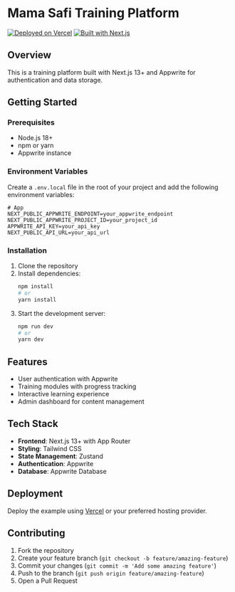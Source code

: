 # Mama Safi Training Platform

[![Deployed on Vercel](https://img.shields.io/badge/Deployed%20on-Vercel-black?style=for-the-badge&logo=vercel)](https://vercel.com/noelosiros-projects/v0-mama-safi-project)
[![Built with Next.js](https://img.shields.io/badge/Built%20with-Next.js-000000?style=for-the-badge&logo=next.js)](https://nextjs.org/)

## Overview

This is a training platform built with Next.js 13+ and Appwrite for authentication and data storage.

## Getting Started

### Prerequisites

- Node.js 18+
- npm or yarn
- Appwrite instance

### Environment Variables

Create a `.env.local` file in the root of your project and add the following environment variables:

```env
# App
NEXT_PUBLIC_APPWRITE_ENDPOINT=your_appwrite_endpoint
NEXT_PUBLIC_APPWRITE_PROJECT_ID=your_project_id
APPWRITE_API_KEY=your_api_key
NEXT_PUBLIC_API_URL=your_api_url
```

### Installation

1. Clone the repository
2. Install dependencies:
   ```bash
   npm install
   # or
   yarn install
   ```
3. Start the development server:
   ```bash
   npm run dev
   # or
   yarn dev
   ```

## Features

- User authentication with Appwrite
- Training modules with progress tracking
- Interactive learning experience
- Admin dashboard for content management

## Tech Stack

- **Frontend**: Next.js 13+ with App Router
- **Styling**: Tailwind CSS
- **State Management**: Zustand
- **Authentication**: Appwrite
- **Database**: Appwrite Database

## Deployment

Deploy the example using [Vercel](https://vercel.com/new?utm_medium=default-template&filter=next.js&utm_source=create-next-app&utm_campaign=create-next-app-docs) or your preferred hosting provider.

## Contributing

1. Fork the repository
2. Create your feature branch (`git checkout -b feature/amazing-feature`)
3. Commit your changes (`git commit -m 'Add some amazing feature'`)
4. Push to the branch (`git push origin feature/amazing-feature`)
5. Open a Pull Request
